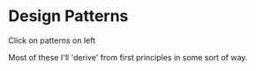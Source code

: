 # Design Patterns

Click on patterns on left

Most of these I'll 'derive' from first principles in some sort of way.
